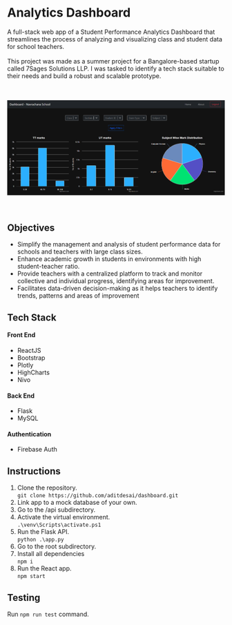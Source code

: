 <h1> Analytics Dashboard </h1>

A full-stack web app of a Student Performance Analytics Dashboard that streamlines the process of analyzing and visualizing class and student data for school teachers. 
<br> <br>
This project was made as a summer project for a Bangalore-based startup called 7Sages Solutions LLP. I was tasked to identify a tech stack suitable to their needs and build a robust and scalable prototype.
<br> <br> <br>

![Website Preview](image.png)

<br>
<h2> Objectives </h2>
<ul>
    <li> Simplify the management and analysis of student performance data for schools and teachers with large class sizes. </li>
    <li> Enhance academic growth in students in environments with high student-teacher ratio. </li>
    <li> Provide teachers with a centralized platform to track and monitor collective and individual progress, identifying areas for improvement. </li>
    <li> Facilitates data-driven decision-making as it helps teachers to identify trends, patterns and areas of improvement </li>
</ul>

<h2> Tech Stack </h2>
<h4> Front End </h4>
<ul>
    <li> ReactJS </li>
    <li> Bootstrap </li>
    <li> Plotly </li>
    <li> HighCharts </li>
    <li> Nivo </li>
</ul>

<h4> Back End </h4>
<ul>
    <li> Flask </li>
    <li> MySQL </li>
</ul>

<h4> Authentication </h4>
<ul>
    <li> Firebase Auth </li>
</ul>

<h2> Instructions </h2>
<ol>
    <li> 
        Clone the repository. <br> 
        <code>git clone https://github.com/aditdesai/dashboard.git</code>
    </li>
    <li> Link app to a mock database of your own. </li>
    <li> Go to the /api subdirectory. </li>
    <li> 
        Activate the virtual environment. <br>
        <code>.\venv\Scripts\activate.ps1</code>
    </li>
    <li>
        Run the Flask API. <br>
        <code>python .\app.py</code>
    </li>
    <li> Go to the root subdirectory. </li>
    <li> 
        Install all dependencies <br>
        <code>npm i</code>
    </li>
    <li> 
        Run the React app. <br>
        <code>npm start</code>
    </li>
</ol>


<h2> Testing </h2>
Run <code>npm run test</code> command.